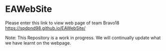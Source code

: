 # EAWebSite

Please enter this link to view web page of team Bravo18
https://spdpnd98.github.io/EAWebSite/

Note: This Repository is a work in progress. We will continually update what we have learnt on the webpage.
